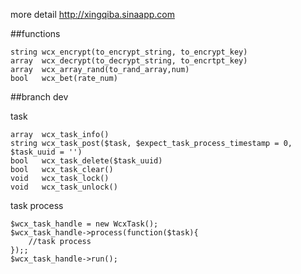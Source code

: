 
more detail http://xingqiba.sinaapp.com

##functions
```
string wcx_encrypt(to_encrypt_string, to_encrypt_key)
array  wcx_decrypt(to_decrypt_string, to_encrtpt_key)
array  wcx_array_rand(to_rand_array,num)
bool   wcx_bet(rate_num)
```

##branch dev

task
```
array  wcx_task_info()
string wcx_task_post($task, $expect_task_process_timestamp = 0, $task_uuid = '')
bool   wcx_task_delete($task_uuid)
bool   wcx_task_clear()
void   wcx_task_lock()
void   wcx_task_unlock()
```

task process
```
$wcx_task_handle = new WcxTask();
$wcx_task_handle->process(function($task){
    //task process
});;
$wcx_task_handle->run();
```
